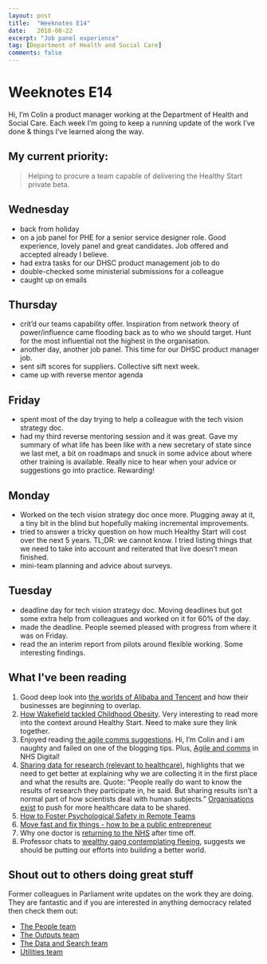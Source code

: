 ```yaml
---
layout: post
title:  "Weeknotes E14"
date:   2018-08-22
excerpt: "Job panel experience"
tag: [Department of Health and Social Care]
comments: false
---
```


# Weeknotes E14
Hi, I’m Colin a product manager working at the Department of Health and Social Care. Each week I’m going to keep a running update of the work I’ve done & things I’ve learned along the way.

## My current priority:
> Helping to procure a team capable of delivering the Healthy Start private beta.

## Wednesday
- back from holiday
- on a job panel for PHE for a senior service designer role. Good experience, lovely panel and great candidates. Job offered and accepted already I believe.
- had extra tasks for our DHSC product management job to do
- double-checked some ministerial submissions for a colleague
- caught up on emails

## Thursday
- crit’d our teams capability offer. Inspiration from network theory of power/influence came flooding back as to who we should target. Hunt for the most influential not the highest in the organisation.
- another day, another job panel. This time for our DHSC product manager job.
- sent sift scores for suppliers. Collective sift next week. 
- came up with reverse mentor agenda

## Friday
- spent most of the day trying to help a colleague with the tech vision strategy doc.
- had my third reverse mentoring session and it was great. Gave my summary of what life has been like with a new secretary of state since we last met, a bit on roadmaps and snuck in some advice about where other training is available. Really nice to hear when your advice or suggestions go into practice. Rewarding!

## Monday
- Worked on the tech vision strategy doc once more. Plugging away at it, a tiny bit in the blind but hopefully making incremental improvements.
- tried to answer a tricky question on how much Healthy Start will cost over the next 5 years. TL;DR: we cannot know. I tried listing things that we need to take into account and reiterated that live doesn’t mean finished.
- mini-team planning and advice about surveys. 

## Tuesday
- deadline day for tech vision strategy doc. Moving deadlines but got some extra help from colleagues and worked on it for 60% of the day.
- made the deadline. People seemed pleased with progress from where it was on Friday.
- read the an interim report from pilots around flexible working. Some interesting findings.

## What I've been reading
1. Good deep look into [the worlds of Alibaba and Tencent](http://fortune.com/longform/alibaba-tencent-china-internet/) and how their businesses are beginning to overlap.
2. [How Wakefield tackled Childhood Obesity](https://www.bbc.co.uk/news/resources/idt-b8f8b427-deea-46df-b207-2bf1fe7c3a66). Very interesting to read more into the context around Healthy Start. Need to make sure they link together.
3. Enjoyed reading [the agile comms suggestions](http://www.defra.net/home/a-guide-to-agile-communication). Hi, I’m Colin and i am naughty and failed on one of the blogging tips. Plus, [Agile and comms](https://www.linkedin.com/pulse/leaning-towards-agile-meg-rowley/) in NHS Digital!
4. [Sharing data for research (relevant to healthcare)](https://fivethirtyeight.com/features/science-wants-your-data/), highlights that we need to get better at explaining why we are collecting it in the first place and what the results are. Quote: “People really do want to know the results of research they participate in, he said. But sharing results isn’t a normal part of how scientists deal with human subjects.” [Organisations exist](http://dateva.biz/) to push for more healthcare data to be shared.
5. [How to Foster Psychological Safety in Remote Teams](http://futureofwork.nobl.io/future-of-work/how-to-foster-psychological-safety-in-remote-teams)
6. [Move fast and fix things - how to be a public entrepreneur](https://www.thersa.org/discover/publications-and-articles/rsa-blogs/2018/07/how-to-be-a-public-entrepreneur)
7. Why one doctor is [returning to the NHS](https://www.theguardian.com/society/2018/aug/02/turned-back-new-zealand-return-work-nhs-ed-patrick) after time off.
8. Professor chats to [wealthy gang contemplating fleeing](https://medium.com/s/futurehuman/survival-of-the-richest-9ef6cddd0cc1), suggests we should be putting our efforts into building a better world.

## Shout out to others doing great stuff
Former colleagues in Parliament write updates on the work they are doing. They are fantastic and if you are interested in anything democracy related then check them out:
- [The People team](https://ukparliament.github.io/sprintnotes.people/)
- [The Outputs team](https://ukparliament.github.io/sprintnotes.outputs/)
- [The Data and Search team](https://ukparliament.github.io/weeknotes.data-search/)
- [Utilities team](https://medium.com/@gemmarogers1)
